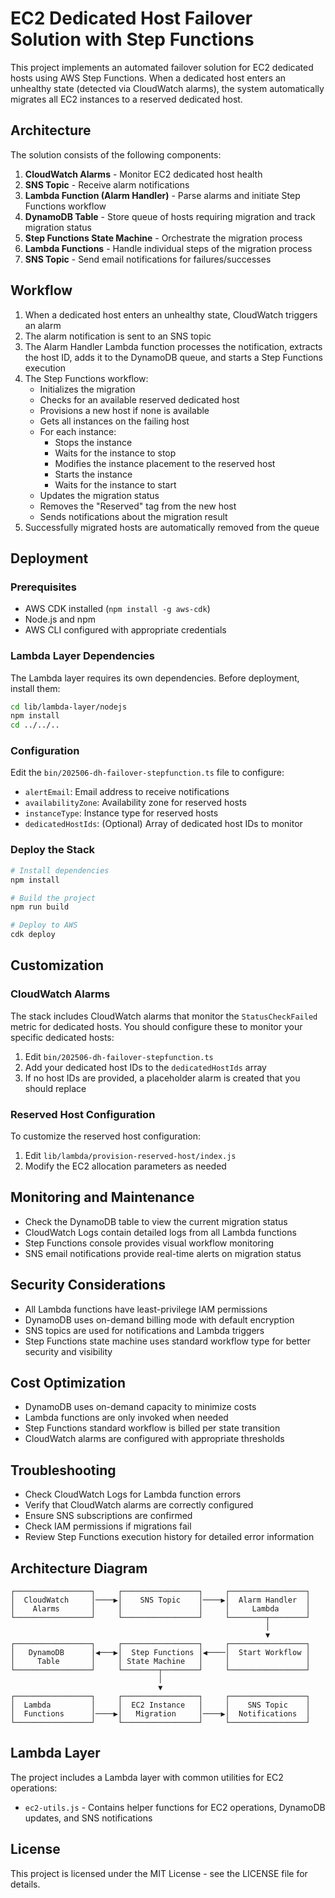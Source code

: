 # EC2 Dedicated Host Failover Solution with Step Functions

This project implements an automated failover solution for EC2 dedicated hosts using AWS Step Functions. When a dedicated host enters an unhealthy state (detected via CloudWatch alarms), the system automatically migrates all EC2 instances to a reserved dedicated host.

## Architecture

The solution consists of the following components:

1. **CloudWatch Alarms** - Monitor EC2 dedicated host health
2. **SNS Topic** - Receive alarm notifications
3. **Lambda Function (Alarm Handler)** - Parse alarms and initiate Step Functions workflow
4. **DynamoDB Table** - Store queue of hosts requiring migration and track migration status
5. **Step Functions State Machine** - Orchestrate the migration process
6. **Lambda Functions** - Handle individual steps of the migration process
7. **SNS Topic** - Send email notifications for failures/successes

## Workflow

1. When a dedicated host enters an unhealthy state, CloudWatch triggers an alarm
2. The alarm notification is sent to an SNS topic
3. The Alarm Handler Lambda function processes the notification, extracts the host ID, adds it to the DynamoDB queue, and starts a Step Functions execution
4. The Step Functions workflow:
   - Initializes the migration
   - Checks for an available reserved dedicated host
   - Provisions a new host if none is available
   - Gets all instances on the failing host
   - For each instance:
     - Stops the instance
     - Waits for the instance to stop
     - Modifies the instance placement to the reserved host
     - Starts the instance
     - Waits for the instance to start
   - Updates the migration status
   - Removes the "Reserved" tag from the new host
   - Sends notifications about the migration result
5. Successfully migrated hosts are automatically removed from the queue

## Deployment

### Prerequisites

- AWS CDK installed (`npm install -g aws-cdk`)
- Node.js and npm
- AWS CLI configured with appropriate credentials

### Lambda Layer Dependencies

The Lambda layer requires its own dependencies. Before deployment, install them:

```bash
cd lib/lambda-layer/nodejs
npm install
cd ../../..
```

### Configuration

Edit the `bin/202506-dh-failover-stepfunction.ts` file to configure:

- `alertEmail`: Email address to receive notifications
- `availabilityZone`: Availability zone for reserved hosts
- `instanceType`: Instance type for reserved hosts
- `dedicatedHostIds`: (Optional) Array of dedicated host IDs to monitor

### Deploy the Stack

```bash
# Install dependencies
npm install

# Build the project
npm run build

# Deploy to AWS
cdk deploy
```

## Customization

### CloudWatch Alarms

The stack includes CloudWatch alarms that monitor the `StatusCheckFailed` metric for dedicated hosts. You should configure these to monitor your specific dedicated hosts:

1. Edit `bin/202506-dh-failover-stepfunction.ts`
2. Add your dedicated host IDs to the `dedicatedHostIds` array
3. If no host IDs are provided, a placeholder alarm is created that you should replace

### Reserved Host Configuration

To customize the reserved host configuration:

1. Edit `lib/lambda/provision-reserved-host/index.js`
2. Modify the EC2 allocation parameters as needed

## Monitoring and Maintenance

- Check the DynamoDB table to view the current migration status
- CloudWatch Logs contain detailed logs from all Lambda functions
- Step Functions console provides visual workflow monitoring
- SNS email notifications provide real-time alerts on migration status

## Security Considerations

- All Lambda functions have least-privilege IAM permissions
- DynamoDB uses on-demand billing mode with default encryption
- SNS topics are used for notifications and Lambda triggers
- Step Functions state machine uses standard workflow type for better security and visibility

## Cost Optimization

- DynamoDB uses on-demand capacity to minimize costs
- Lambda functions are only invoked when needed
- Step Functions standard workflow is billed per state transition
- CloudWatch alarms are configured with appropriate thresholds

## Troubleshooting

- Check CloudWatch Logs for Lambda function errors
- Verify that CloudWatch alarms are correctly configured
- Ensure SNS subscriptions are confirmed
- Check IAM permissions if migrations fail
- Review Step Functions execution history for detailed error information

## Architecture Diagram

```
┌─────────────────┐     ┌─────────────────┐     ┌─────────────────┐
│  CloudWatch     │────▶│    SNS Topic    │────▶│  Alarm Handler  │
│    Alarms       │     │                 │     │     Lambda      │
└─────────────────┘     └─────────────────┘     └────────┬────────┘
                                                         │
                                                         ▼
┌─────────────────┐     ┌─────────────────┐     ┌─────────────────┐
│   DynamoDB      │◀───▶│  Step Functions │◀────│  Start Workflow │
│     Table       │     │ State Machine   │     │                 │
└─────────────────┘     └────────┬────────┘     └─────────────────┘
                                 │
                                 ▼
┌─────────────────┐     ┌─────────────────┐     ┌─────────────────┐
│  Lambda         │     │  EC2 Instance   │     │    SNS Topic    │
│  Functions      │────▶│   Migration     │────▶│  Notifications  │
└─────────────────┘     └─────────────────┘     └─────────────────┘
```

## Lambda Layer

The project includes a Lambda layer with common utilities for EC2 operations:

- `ec2-utils.js` - Contains helper functions for EC2 operations, DynamoDB updates, and SNS notifications

## License

This project is licensed under the MIT License - see the LICENSE file for details.
